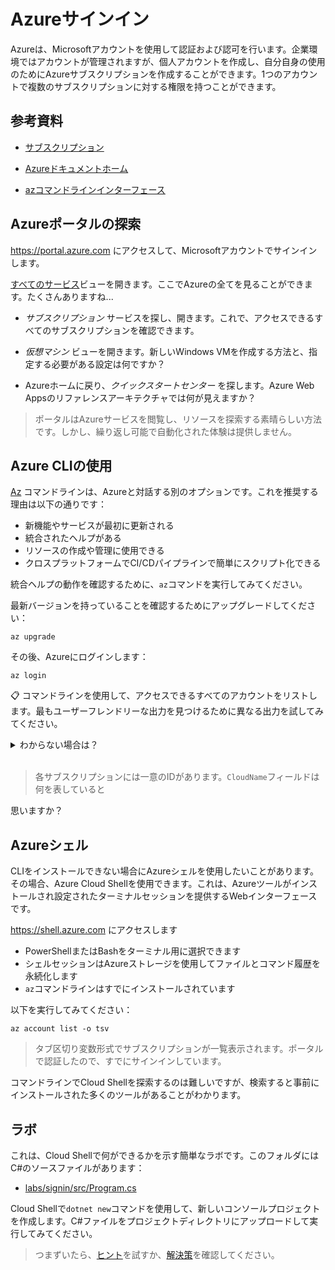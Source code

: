 # Azureサインイン

Azureは、Microsoftアカウントを使用して認証および認可を行います。企業環境ではアカウントが管理されますが、個人アカウントを作成し、自分自身の使用のためにAzureサブスクリプションを作成することができます。1つのアカウントで複数のサブスクリプションに対する権限を持つことができます。

## 参考資料

- [サブスクリプション](https://docs.microsoft.com/en-gb/learn/modules/configure-subscriptions/3-implement-azure-subscriptions)

- [Azureドキュメントホーム](https://docs.microsoft.com/en-gb/azure/?product=popular)

- [azコマンドラインインターフェース](https://docs.microsoft.com/en-us/cli/azure/reference-index?view=azure-cli-latest)


## Azureポータルの探索

https://portal.azure.com にアクセスして、Microsoftアカウントでサインインします。

[すべてのサービス](https://portal.azure.com/#allservices)ビューを開きます。ここでAzureの全てを見ることができます。たくさんありますね...

- _サブスクリプション_ サービスを探し、開きます。これで、アクセスできるすべてのサブスクリプションを確認できます。

- _仮想マシン_ ビューを開きます。新しいWindows VMを作成する方法と、指定する必要がある設定は何ですか？

- Azureホームに戻り、_クイックスタートセンター_ を探します。Azure Web Appsのリファレンスアーキテクチャでは何が見えますか？

> ポータルはAzureサービスを閲覧し、リソースを探索する素晴らしい方法です。しかし、繰り返し可能で自動化された体験は提供しません。


## Azure CLIの使用

[Az](https://docs.microsoft.com/en-us/cli/azure/) コマンドラインは、Azureと対話する別のオプションです。これを推奨する理由は以下の通りです：

- 新機能やサービスが最初に更新される
- 統合されたヘルプがある
- リソースの作成や管理に使用できる
- クロスプラットフォームでCI/CDパイプラインで簡単にスクリプト化できる

統合ヘルプの動作を確認するために、`az`コマンドを実行してみてください。

最新バージョンを持っていることを確認するためにアップグレードしてください：

```
az upgrade
```

その後、Azureにログインします：

```
az login
```

📋 コマンドラインを使用して、アクセスできるすべてのアカウントをリストします。最もユーザーフレンドリーな出力を見つけるために異なる出力を試してみてください。

<details>
  <summary>わからない場合は？</summary>

これでアカウントとサブスクリプションが表示されます：

```
az account list
```

そして `-o` または `--output` フラグを使用して、JSON、YAML、テーブル形式の間で切り替えます：

```
az account list -o table
```

</details><br/>

> 各サブスクリプションには一意のIDがあります。`CloudName`フィールドは何を表していると

思いますか？

## Azureシェル

CLIをインストールできない場合にAzureシェルを使用したいことがあります。その場合、Azure Cloud Shellを使用できます。これは、Azureツールがインストールされ設定されたターミナルセッションを提供するWebインターフェースです。

https://shell.azure.com にアクセスします

- PowerShellまたはBashをターミナル用に選択できます
- シェルセッションはAzureストレージを使用してファイルとコマンド履歴を永続化します
- `az`コマンドラインはすでにインストールされています

以下を実行してみてください：

```
az account list -o tsv
```

> タブ区切り変数形式でサブスクリプションが一覧表示されます。ポータルで認証したので、すでにサインインしています。

コマンドラインでCloud Shellを探索するのは難しいですが、検索すると事前にインストールされた多くのツールがあることがわかります。

## ラボ

これは、Cloud Shellで何ができるかを示す簡単なラボです。このフォルダにはC#のソースファイルがあります：

- [labs/signin/src/Program.cs](./src/Program.cs)

Cloud Shellで`dotnet new`コマンドを使用して、新しいコンソールプロジェクトを作成します。C#ファイルをプロジェクトディレクトリにアップロードして実行してみてください。

> つまずいたら、[ヒント](hints.md)を試すか、[解決策](solution.md)を確認してください。
